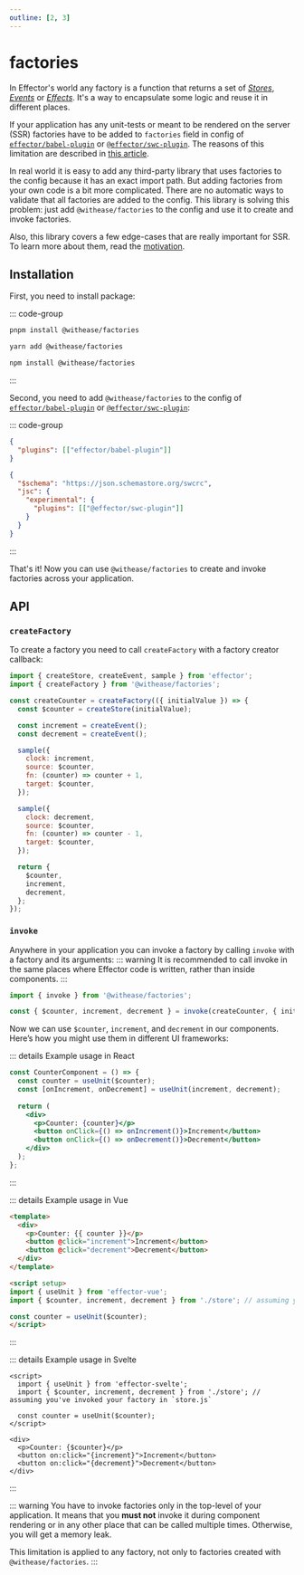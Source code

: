 ```yaml
---
outline: [2, 3]
---
```


# factories

In Effector's world any factory is a function that returns a set of [_Stores_](https://effector.dev/docs/api/effector/store), [_Events_](https://effector.dev/en/api/effector/event/) or [_Effects_](https://effector.dev/docs/api/effector/effect). It's a way to encapsulate some logic and reuse it in different places.

If your application has any unit-tests or meant to be rendered on the server (SSR) factories have to be added to `factories` field in config of [`effector/babel-plugin`](https://effector.dev/docs/api/effector/babel-plugin/) or [`@effector/swc-plugin`](https://github.com/effector/swc-plugin). The reasons of this limitation are described in [this article](https://farfetched.pages.dev/recipes/sids.html).

In real world it is easy to add any third-party library that uses factories to the config because it has an exact import path. But adding factories from your own code is a bit more complicated. There are no automatic ways to validate that all factories are added to the config. This library is solving this problem: just add `@withease/factories` to the config and use it to create and invoke factories.

Also, this library covers a few edge-cases that are really important for SSR. To learn more about them, read the [motivation](./motivation).

## Installation

First, you need to install package:

::: code-group

```sh [pnpm]
pnpm install @withease/factories
```

```sh [yarn]
yarn add @withease/factories
```

```sh [npm]
npm install @withease/factories
```

:::

Second, you need to add `@withease/factories` to the config of [`effector/babel-plugin`](https://effector.dev/docs/api/effector/babel-plugin/) or [`@effector/swc-plugin`](https://github.com/effector/swc-plugin):

::: code-group

```json [effector/babel-plugin]
{
  "plugins": [["effector/babel-plugin"]]
}
```

```json [@effector/swc-plugin]
{
  "$schema": "https://json.schemastore.org/swcrc",
  "jsc": {
    "experimental": {
      "plugins": [["@effector/swc-plugin"]]
    }
  }
}
```

:::

That's it! Now you can use `@withease/factories` to create and invoke factories across your application.

## API

### `createFactory`

To create a factory you need to call `createFactory` with a factory creator callback:

```js
import { createStore, createEvent, sample } from 'effector';
import { createFactory } from '@withease/factories';

const createCounter = createFactory(({ initialValue }) => {
  const $counter = createStore(initialValue);

  const increment = createEvent();
  const decrement = createEvent();

  sample({
    clock: increment,
    source: $counter,
    fn: (counter) => counter + 1,
    target: $counter,
  });

  sample({
    clock: decrement,
    source: $counter,
    fn: (counter) => counter - 1,
    target: $counter,
  });

  return {
    $counter,
    increment,
    decrement,
  };
});
```

### `invoke`

Anywhere in your application you can invoke a factory by calling `invoke` with a factory and its arguments:
::: warning
It is recommended to call invoke in the same places where Effector code is written, rather than inside components.
:::


```ts
import { invoke } from '@withease/factories';

const { $counter, increment, decrement } = invoke(createCounter, { initialValue: 2 });
```

Now we can use `$counter`, `increment`, and `decrement` in our components. Here’s how you might use them in different UI frameworks:

::: details Example usage in React
```jsx
const CounterComponent = () => {
  const counter = useUnit($counter);
  const [onIncrement, onDecrement] = useUnit(increment, decrement);
  
  return (
    <div>
      <p>Counter: {counter}</p>
      <button onClick={() => onIncrement()}>Increment</button>
      <button onClick={() => onDecrement()}>Decrement</button>
    </div>
  );
};
```
:::

::: details Example usage in Vue
```html
<template>
  <div>
    <p>Counter: {{ counter }}</p>
    <button @click="increment">Increment</button>
    <button @click="decrement">Decrement</button>
  </div>
</template>

<script setup>
import { useUnit } from 'effector-vue';
import { $counter, increment, decrement } from './store'; // assuming you've invoked your factory in `store.js`

const counter = useUnit($counter);
</script>
```
:::

::: details Example usage in Svelte
```svelte
<script>
  import { useUnit } from 'effector-svelte';
  import { $counter, increment, decrement } from './store'; // assuming you've invoked your factory in `store.js`

  const counter = useUnit($counter);
</script>

<div>
  <p>Counter: {$counter}</p>
  <button on:click="{increment}">Increment</button>
  <button on:click="{decrement}">Decrement</button>
</div>
```
:::

::: warning
You have to invoke factories only in the top-level of your application. It means that you **must not** invoke it during component rendering or in any other place that can be called multiple times. Otherwise, you will get a memory leak.

This limitation is applied to any factory, not only to factories created with `@withease/factories`.
:::

